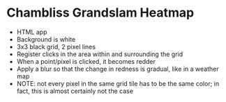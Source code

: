# Chambliss Grandslam Heatmap

- HTML app
- Background is white
- 3x3 black grid, 2 pixel lines
- Register clicks in the area within and surrounding the grid
- When a point/pixel is clicked, it becomes redder
- Apply a blur so that the change in redness is gradual, like in a weather map
- NOTE: not every pixel in the same grid tile has to be the same color; in fact, this is almost certainly not the case